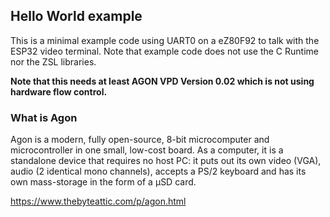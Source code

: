 ## Hello World example

This is a minimal example code using UART0 on a eZ80F92 to talk with the ESP32 video terminal. Note that example code does not use the C Runtime nor the ZSL libraries.

**Note that this needs at least AGON VPD Version 0.02 which is not using hardware flow control.**



### What is Agon

Agon is a modern, fully open-source, 8-bit microcomputer and microcontroller in one small, low-cost board. As a computer, it is a standalone device that requires no host PC: it puts out its own video (VGA), audio (2 identical mono channels), accepts a PS/2 keyboard and has its own mass-storage in the form of a µSD card.

https://www.thebyteattic.com/p/agon.html
